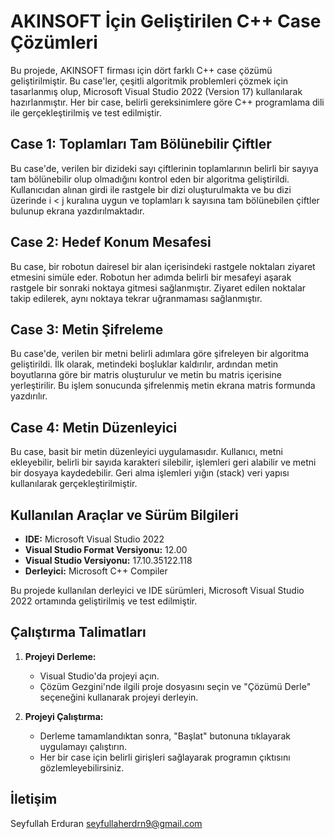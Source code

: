 # AKINSOFT İçin Geliştirilen C++ Case Çözümleri

Bu projede, AKINSOFT firması için dört farklı C++ case çözümü geliştirilmiştir. Bu case'ler, çeşitli algoritmik problemleri çözmek için tasarlanmış olup, Microsoft Visual Studio 2022 (Version 17) kullanılarak hazırlanmıştır. Her bir case, belirli gereksinimlere göre C++ programlama dili ile gerçekleştirilmiş ve test edilmiştir.

## Case 1: Toplamları Tam Bölünebilir Çiftler

Bu case'de, verilen bir dizideki sayı çiftlerinin toplamlarının belirli bir sayıya tam bölünebilir olup olmadığını kontrol eden bir algoritma geliştirildi. Kullanıcıdan alınan girdi ile rastgele bir dizi oluşturulmakta ve bu dizi üzerinde i < j kuralına uygun ve toplamları k sayısına tam bölünebilen çiftler bulunup ekrana yazdırılmaktadır.

## Case 2: Hedef Konum Mesafesi

Bu case, bir robotun dairesel bir alan içerisindeki rastgele noktaları ziyaret etmesini simüle eder. Robotun her adımda belirli bir mesafeyi aşarak rastgele bir sonraki noktaya gitmesi sağlanmıştır. Ziyaret edilen noktalar takip edilerek, aynı noktaya tekrar uğranmaması sağlanmıştır.

## Case 3: Metin Şifreleme

Bu case'de, verilen bir metni belirli adımlara göre şifreleyen bir algoritma geliştirildi. İlk olarak, metindeki boşluklar kaldırılır, ardından metin boyutlarına göre bir matris oluşturulur ve metin bu matris içerisine yerleştirilir. Bu işlem sonucunda şifrelenmiş metin ekrana matris formunda yazdırılır.

## Case 4: Metin Düzenleyici

Bu case, basit bir metin düzenleyici uygulamasıdır. Kullanıcı, metni ekleyebilir, belirli bir sayıda karakteri silebilir, işlemleri geri alabilir ve metni bir dosyaya kaydedebilir. Geri alma işlemleri yığın (stack) veri yapısı kullanılarak gerçekleştirilmiştir.

## Kullanılan Araçlar ve Sürüm Bilgileri

- **IDE:** Microsoft Visual Studio 2022
- **Visual Studio Format Versiyonu:** 12.00
- **Visual Studio Versiyonu:** 17.10.35122.118
- **Derleyici:** Microsoft C++ Compiler

Bu projede kullanılan derleyici ve IDE sürümleri, Microsoft Visual Studio 2022 ortamında geliştirilmiş ve test edilmiştir.

## Çalıştırma Talimatları

1. **Projeyi Derleme:**
   - Visual Studio'da projeyi açın.
   - Çözüm Gezgini'nde ilgili proje dosyasını seçin ve "Çözümü Derle" seçeneğini kullanarak projeyi derleyin.

2. **Projeyi Çalıştırma:**
   - Derleme tamamlandıktan sonra, "Başlat" butonuna tıklayarak uygulamayı çalıştırın.
   - Her bir case için belirli girişleri sağlayarak programın çıktısını gözlemleyebilirsiniz.

## İletişim

Seyfullah Erduran  seyfullaherdrn9@gmail.com
